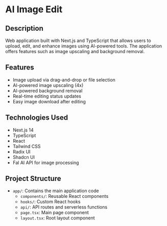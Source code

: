 # AI Image Edit

## Description

Web application built with Next.js and TypeScript that allows users to upload, edit, and enhance images using AI-powered tools. The application offers features such as image upscaling and background removal.

## Features

- Image upload via drag-and-drop or file selection
- AI-powered image upscaling (4x)
- AI-powered background removal
- Real-time editing status updates
- Easy image download after editing

## Technologies Used

- Next.js 14
- TypeScript
- React
- Tailwind CSS
- Radix UI
- Shadcn UI
- Fal AI API for image processing

## Project Structure

- `app/`: Contains the main application code
  - `components/`: Reusable React components
  - `hooks/`: Custom React hooks
  - `api/`: API routes and serverless functions
  - `page.tsx`: Main page component
  - `layout.tsx`: Root layout component
